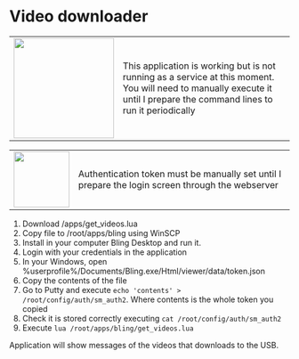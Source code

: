 # Video downloader

<table>
<tr><td><img width="180" src="https://upload.wikimedia.org/wikipedia/commons/thumb/2/25/Info_icon-72a7cf.svg/1200px-Info_icon-72a7cf.svg.png"></td><td>This application is working but is not running as a service at this moment. You will need to manually execute it until I prepare the command lines to run it periodically</td></tr>
</table>

<table>
<tr><td><img width="100" src="https://upload.wikimedia.org/wikipedia/commons/thumb/2/25/Info_icon-72a7cf.svg/1200px-Info_icon-72a7cf.svg.png"></td><td>Authentication token must be manually set until I prepare the login screen through the webserver</td></tr>
</table>

1. Download /apps/get_videos.lua
1. Copy file to /root/apps/bling using WinSCP
1. Install in your computer Bling Desktop and run it.
1. Login with your credentials in the application
1. In your Windows, open %userprofile%/Documents/Bling.exe/Html/viewer/data/token.json
1. Copy the contents of the file
1. Go to Putty and execute `echo 'contents' > /root/config/auth/sm_auth2`. Where contents is the whole token you copied
1. Check it is stored correctly executing `cat /root/config/auth/sm_auth2`
1. Execute `lua /root/apps/bling/get_videos.lua`

Application will show messages of the videos that downloads to the USB.
